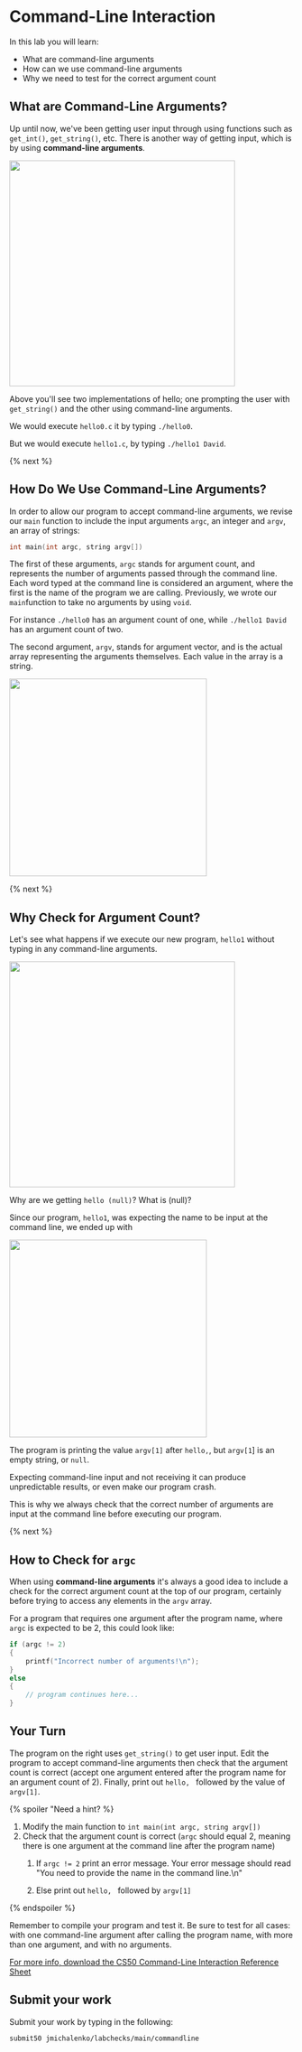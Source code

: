 # Command-Line Interaction

In this lab you will learn:

- What are command-line arguments
- How can we use command-line arguments
- Why we need to test for the correct argument count

## What are Command-Line Arguments?

Up until now, we've been getting user input through using functions such as `get_int()`, `get_string()`, etc. There is another way of getting input, which is by using **command-line arguments**.

<img src="https://raw.githubusercontent.com/cs50nestm/cs50labs/2019/commandline/command_line_interaction.gif" width="400">

Above you'll see two implementations of hello; one prompting the user with `get_string()` and the other using command-line arguments.

We would execute `hello0.c` it by typing `./hello0`.

But we would execute `hello1.c`, by typing `./hello1 David`.

{% next %}

## How Do We Use Command-Line Arguments?

In order to allow our program to accept command-line arguments, we revise our `main` function to include the input arguments `argc`, an integer and `argv`, an array of strings:

```c
int main(int argc, string argv[])
```

The first of these arguments, `argc` stands for argument count, and represents the number of arguments passed through the command line. Each word typed at the command line is considered an argument, where the first is the name of the program we are calling. Previously, we wrote our `main`function to take no arguments by using `void`.

For instance `./hello0` has an argument count of one, while `./hello1 David` has an argument count of two.

The second argument, `argv`, stands for argument vector, and is the actual array representing the arguments themselves. Each value in the array is a string.

<img src="https://raw.githubusercontent.com/cs50nestm/cs50labs/2019/commandline/argc2.png" width="350">

{% next %}

## Why Check for Argument Count?

Let's see what happens if we execute our new program, `hello1` without typing in any command-line arguments.

<img src="https://raw.githubusercontent.com/cs50nestm/cs50labs/2019/commandline/hello_null.gif" width="400">

Why are we getting `hello (null)`? What is (null)?

Since our program, `hello1`, was expecting the name to be input at the command line, we ended up with

<img src="https://raw.githubusercontent.com/cs50nestm/cs50labs/2019/commandline/argc1.png" width="350">

The program is printing the value `argv[1]` after `hello,`, but `argv[1`] is an empty string, or `null`.

Expecting command-line input and not receiving it can produce unpredictable results, or even make our program crash.

This is why we always check that the correct number of arguments are input at the command line before executing our program.

{% next %}

## How to Check for `argc`

When using **command-line arguments** it's always a good idea to include a check for the correct argument count at the top of our program, certainly before trying to access any elements in the `argv` array.

For a program that requires one argument after the program name, where `argc` is expected to be 2, this could look like:

```c
if (argc != 2)
{
    printf("Incorrect number of arguments!\n");
}
else
{
    // program continues here...
}
```

## Your Turn

The program on the right uses `get_string()` to get user input. Edit the program to accept command-line arguments then check that the argument count is correct (accept one argument entered after the program name for an argument count of 2). Finally, print out `hello, ` followed by the value of `argv[1]`.

{% spoiler "Need a hint? %}

1. Modify the main function to `int main(int argc, string argv[])`
1. Check that the argument count is correct (`argc` should equal 2, meaning there is one argument at the command line after the program name)
    1. If `argc != 2` print an error message.  Your error message should read "You need to provide the name in the command line.\n"
    
    1. Else print out `hello, ` followed by `argv[1]`

{% endspoiler %}  

Remember to compile your program and test it. Be sure to test for all cases: with one command-line argument after calling the program name, with more than one argument, and with no arguments.

[For more info, download the CS50 Command-Line Interaction Reference Sheet](https://cs50.harvard.edu/ap/2020/assets/pdfs/command-line_interaction.pdf)
## Submit your work
Submit your work by typing in the following:
```
submit50 jmichalenko/labchecks/main/commandline
```
